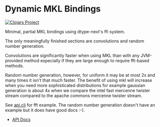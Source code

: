 # Dynamic MKL Bindings

[![Clojars Project](https://clojars.org/com.cnuernber/mkl/latest-version.svg)](https://clojars.org/com.cnuernber/mkl)

Minimal, partial MKL bindings using dtype-next's ffi system.


The only meaningfully finished sections are convolutions and random number generation.


Convolutions are significantly faster when using MKL than with any JVM-provided method especially if they
are large enough to require fft-based methods.


Random number generation, however, for uniform it may be at most 2x and many times it isn't that much faster.  The benefit
of using mkl will increase when you need more sophisticated distributions for example gaussian generation is
about 4x when we compare the intel fast mercenne twister stream compared to the apache commons mercenne twister stream.



See [api.clj](src/mkl/api.clj) for fft example.  The random number generation doesn't have an example but it does
have good docs :-).


* [API Docs](https://cnuernber.github.io/mkl/)
